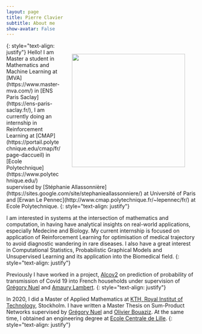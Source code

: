 ```yaml
---
layout: page
title: Pierre Clavier
subtitle: About me
show-avatar: False
---
```


<img style="float: right;" src="/assets/img/pierre_photo.jpg" width="300" hspace="30" vspace="30">
{: style="text-align: justify"}
Hello! I am Master a student in Mathematics and Machine Learning at [MVA](https://www.master-mva.com/) in [ENS Paris Saclay](https://ens-paris-saclay.fr/), I am currently doing an internship in Reinforcement Learning at [CMAP](https://portail.polytechnique.edu/cmap/fr/page-daccueil) in [Ecole Polytechnique](https://www.polytechnique.edu/) supervised by [Stéphanie Allassonnière](https://sites.google.com/site/stephanieallassonniere/) at Université of Paris and [Erwan Le Pennec](http://www.cmap.polytechnique.fr/~lepennec/fr/) at Ecole Polytechnique.
{: style="text-align: justify"}

I am interested in systems at the intersection of mathematics and computation, in having have analytical insights on real-world applications, especially Medecine and Biology.
My current internship is focused on application of Reinforcement Learning for optimisation of medical trajectory to avoid diagnostic wandering in rare diseases. I also have a great interest in Computational Statistics, Probabilistic Graphical Models and Unsupervised Learning and its application into the Biomedical field.
{: style="text-align: justify"}

Previously I have worked in a project, [Alcov2](https://www.college-de-france.fr/site/actualites/Alcov2-Enquete-pour-l-etude-de-la-transmission-de-SARS-Cov2-au-sein-des-foyers-francais.htm) on prediction of probability of transmission of Covid 19 into French households under supervision of [Grégory Nuel](http://nuel.perso.math.cnrs.fr/) and [Amaury Lambert](https://www.lpsm.paris/pageperso/amaury.lambert/).
{: style="text-align: justify"}
 
In 2020, I did a Master of Applied Mathematics at [KTH, Royal Institut of Technology](https://www.kth.se/en), Stockholm. I have written a Master Thesis on Sum-Product Networks supervised by [Grégory Nuel](http://nuel.perso.math.cnrs.fr/) and [Olivier Bouaziz](https://helios.mi.parisdescartes.fr/~obouaziz/index.html). At the same time, I obtained an engineering degree at [Ecole Centrale de Lille](https://centralelille.fr/). 
{: style="text-align: justify"}







